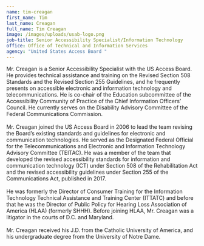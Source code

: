 ```yaml
---
name: tim-creagan
first_name: Tim
last_name: Creagan
full_name: Tim Creagan
image: /images/uploads/usab-logo.png
job-title: Senior Accessibility Specialist/Information Technology
office: Office of Technical and Information Services
agency: "United States Access Board "
---
```

Mr. Creagan is a Senior Accessibility Specialist with the US Access Board. He provides technical assistance and training on the Revised Section 508 Standards and the Revised Section 255 Guidelines, and he frequently presents on accessible electronic and information technology and telecommunications. He is co-chair of the Education subcommittee of the Accessibility Community of Practice of the Chief Information Officers’ Council. He currently serves on the Disability Advisory Committee of the Federal Communications Commission.\
\
Mr. Creagan joined the US Access Board in 2006 to lead the team revising the Board’s existing standards and guidelines for electronic and communication technologies. He served as the Designated Federal Official for the Telecommunications and Electronic and Information Technology Advisory Committee (TEITAC). He was a member of the team that developed the revised accessibility standards for information and communication technology (ICT) under Section 508 of the Rehabilitation Act and the revised accessibility guidelines under Section 255 of the Communications Act, published in 2017.\
\
He was formerly the Director of Consumer Training for the Information Technology Technical Assistance and Training Center (ITTATC) and before that he was the Director of Public Policy for Hearing Loss Association of America (HLAA) (formerly SHHH). Before joining HLAA, Mr. Creagan was a litigator in the courts of D.C. and Maryland.\
\
Mr. Creagan received his J.D. from the Catholic University of America, and his undergraduate degree from the University of Notre Dame.